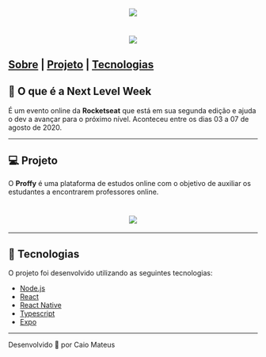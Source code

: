<h1 align="center">
    <img src="https://ik.imagekit.io/carolina17/logo_eAGxFm2Ffg.png">
</h1>
<h1 align="center">
    <img src="https://ik.imagekit.io/carolina17/Screen_Recording_2020-08-16_at_05.58.33.12_PM_DWrNWSvzzm.gif">
</h1>

## [Sobre](#-o-que-é-a-next-level-week) |  [Projeto](#-projeto) |  [Tecnologias](#-tecnologias) 


## 💬 O que é a Next Level Week

É um evento online da **Rocketseat** que está em sua segunda edição e ajuda o dev a avançar para o próximo nível. Aconteceu entre os dias 03 a 07 de agosto de 2020. 

---

## 💻 Projeto
O **Proffy** é uma plataforma de estudos online com o objetivo de auxiliar os estudantes a encontrarem professores online.

<h1 align="center">
<img src="https://ik.imagekit.io/carolina17/proffy_q9mxyPwScQ.png">
</h1>

---
## 🚀 Tecnologias 
O projeto foi desenvolvido utilizando as seguintes tecnologias:

- [Node.js](https://nodejs.org/en/)
- [React](https://reactjs.org/)
- [React Native](https://reactnative.dev/)
- [Typescript](https://www.typescriptlang.org/)
- [Expo](https://expo.io/)

---

Desenvolvido 💙 por Caio Mateus